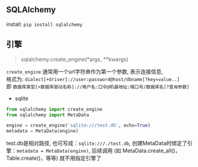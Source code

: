 ## SQLAlchemy

install: `pip install sqlalchemy`

## 引擎

> sqlalchemy.create_engine(*args, **kwargs)

`create_engine` 通常用一个url字符串作为第一个参数, 表示连接信息,   
格式为: `dialect[+driver]://user:password@host/dbname[?key=value..]`   
即 `数据库类型[+数据库驱动名称]://用户名:口令@机器地址:端口号/数据库名[?查询参数]`


* sqlite

```python
from sqlalchemy import create_engine
from sqlalchemy import MetaData

engine = create_engine('sqlite:///test.db', echo=True)
metadata = MetaData(engine)
```

test.db是相对路径, 也可写成：`sqlite:///./test.db`, 创建MetaData时绑定了引擎：`metadata = MetaData(engine)`, 后续调用 (如 MetaData.create_all()，Table.create()，等等) 就不用指定引擎了 